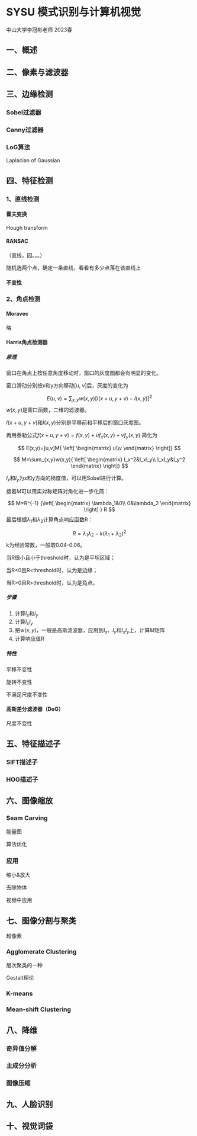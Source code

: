 # SYSU 模式识别与计算机视觉

中山大学李冠彬老师 2023春

## 一、概述



## 二、像素与滤波器



## 三、边缘检测

### Sobel过滤器



### Canny过滤器



### LoG算法

Laplacian of Gaussian

## 四、特征检测

### 1、直线检测

#### 霍夫变换

Hough transform

#### RANSAC

（直线，园。。。）

随机选两个点，确定一条直线，看看有多少点落在该直线上

#### 不变性



### 2、角点检测

#### Moravec

略

#### Harris角点检测器

##### 原理

窗口在角点上按任意角度移动时，窗口的灰度图都会有明显的变化。

窗口滑动分别按x和y方向移动[u, v]后，灰度的变化为

$$
E(u,v) = \sum_{x,y}w(x,y) { [I(x+u,y+v)-I(x,y)]^2}
$$
${w(x,y)}$是窗口函数，二维的滤波器。

${I(x+u,y+v)}$和${I(x,y)}$分别是平移前和平移后的窗口灰度图。

再用泰勒公式${f(x+u,y+v) = f(x,y)+uf_x(x,y)+vf_y(x,y)}$ 简化为

$$
E(x,y)=[u,v]M{ \left[
 \begin{matrix}
   u\\v
  \end{matrix}
  \right]}
$$

$$
M=\sum_{x,y}w(x,y){ \left[
 \begin{matrix}
   I_x^2&I_xI_y\\
   I_xI_y&I_y^2
  \end{matrix}
  \right]}
$$

${I_x}$和${I_y}$为x和y方向的梯度值，可以用Sobel进行计算。

接着${M}$可以用实对称矩阵对角化进一步化简：

$$
M=R^{-1}
{\left[
 \begin{matrix}
   \lambda_1&0\\
   0&\lambda_2
  \end{matrix}
  \right] }
  R
$$
最后根据${\lambda_1}$和${\lambda_2}$计算角点响应函数R：

$$
R={\lambda_1\lambda_2}-k(\lambda_1+\lambda_2)^2
$$
k为经验常数，一般取0.04-0.06。

当R很小且小于threshold时，认为是平坦区域；

当R<0且R<threshold时，认为是边缘；

当R>0且R>threshold时，认为是角点。

##### 步骤

1. 计算${I_x}$和${I_y}$
2. 计算${I_xI_y}$
3. 把${w(x,y)}$，一般是高斯滤波器，应用到${I_x}$、${I_y}$和${I_xI_y}$上，计算$M$矩阵
4. 计算响应值R

##### 特性

平移不变性

旋转不变性

不满足尺度不变性

#### 高斯差分滤波器（DoG）

尺度不变性

## 五、特征描述子

### SIFT描述子



### HOG描述子



## 六、图像缩放

### Seam Carving

能量图

算法优化

### 应用

缩小&放大

去除物体

视频中应用

## 七、图像分割与聚类

超像素

### Agglomerate Clustering

层次聚类的一种

Gestalt理论

### K-means



### Mean-shift Clustering



## 八、降维

### 奇异值分解



### 主成分分析



### 图像压缩




## 九、人脸识别



## 十、视觉词袋
